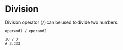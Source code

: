 # Division

Division operator (`/`) can be used to divide two numbers.

```title="Syntax"
operand1 / operand2
```

```title="Example"
10 / 3
# 3.333
```

